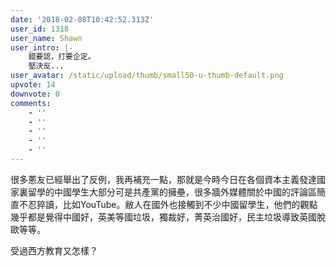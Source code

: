 ```yaml
---
date: '2018-02-08T10:42:52.313Z'
user_id: 1318
user_name: Shawn
user_intro: |-
    錯要認，打要企定。
    堅決反...
user_avatar: /static/upload/thumb/small50-u-thumb-default.png
upvote: 14
downvote: 0
comments:
    - ''
    - ''
    - ''
    - ''
    - ''
---
```


很多蔥友已經舉出了反例，我再補充一點，那就是今時今日在各個資本主義發達國家裏留學的中國學生大部分可是共產黨的擁壘，很多牆外媒體關於中國的評論區簡直不忍猝讀，比如YouTube。敝人在國外也接觸到不少中國留學生，他們的觀點幾乎都是覺得中國好，英美等國垃圾，獨裁好，菁英治國好，民主垃圾導致英國脫歐等等。

受過西方教育又怎樣？
